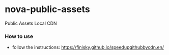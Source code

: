 # nova-public-assets
Public Assets Local CDN

### How to use

- follow the instructions: https://finisky.github.io/speedupgithubbycdn.en/